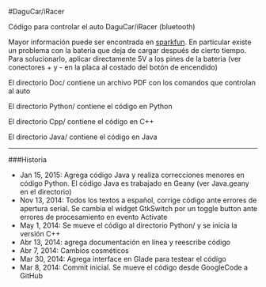#DaguCar/iRacer

Código para controlar el auto DaguCar/iRacer (bluetooth)

Mayor información puede ser encontrada en
[sparkfun](https://www.sparkfun.com/products/11162). En particular existe
un problema con la bateria que deja de cargar después de cierto tiempo.
Para solucionarlo, aplicar directamente 5V a los pines de la bateria
(ver conectores + y - en la placa al costado del botón de encendido)

El directorio Doc/ contiene un archivo PDF con los comandos que controlan
al auto

El directorio Python/ contiene el código en Python

El directorio Cpp/ contiene el código en C++

El directorio Java/ contiene el código en Java


***
###Historia
* Jan 15, 2015: Agrega código Java y realiza correcciones menores en código
Python. El código Java es trabajado en Geany (ver Java.geany en el directorio)
* Nov 13, 2014: Todos los textos a español, corrige código ante errores de
apertura serial. Se cambia el widget GtkSwitch por un toggle button ante
errores de procesamiento en evento Activate
* May 1, 2014: Se mueve el código al directorio Python/ y se inicia
la versión C++
* Abr 13, 2014: agrega documentación en línea y reescribe código
* Abr 7, 2014: Cambios cosméticos
* Mar 30, 2014: Agrega interface en Glade para testear el código
* Mar 8, 2014: Commit inicial. Se mueve el código desde GoogleCode a GitHub
